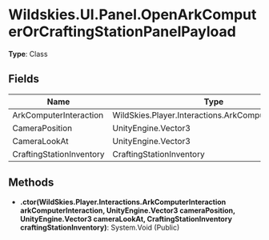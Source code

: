 ﻿# Wildskies.UI.Panel.OpenArkComputerOrCraftingStationPanelPayload

**Type**: Class

## Fields

| Name | Type | Access |
|------|------|--------|
| ArkComputerInteraction | WildSkies.Player.Interactions.ArkComputerInteraction | Public |
| CameraPosition | UnityEngine.Vector3 | Public |
| CameraLookAt | UnityEngine.Vector3 | Public |
| CraftingStationInventory | CraftingStationInventory | Public |

## Methods

- **.ctor(WildSkies.Player.Interactions.ArkComputerInteraction arkComputerInteraction, UnityEngine.Vector3 cameraPosition, UnityEngine.Vector3 cameraLookAt, CraftingStationInventory craftingStationInventory)**: System.Void (Public)

